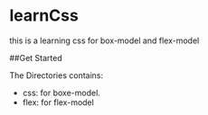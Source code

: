 # learnCss

this is a learning css for box-model and flex-model

##Get Started

The Directories contains:
* css: for boxe-model.
* flex: for flex-model
